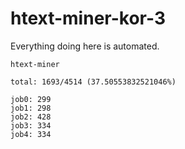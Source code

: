 # htext-miner-kor-3

Everything doing here is automated.

```
htext-miner

total: 1693/4514 (37.50553832521046%)

job0: 299
job1: 298
job2: 428
job3: 334
job4: 334
```